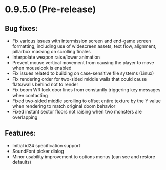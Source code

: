 # 0.9.5.0 (Pre-release)

## Bug fixes:
  - Fix various issues with intermission screen and end-game screen formatting, including use of widescreen assets, text flow, alignment, pillarbox masking on scrolling finales
  - Interpolate weapon raise/lower animation
  - Prevent mouse vertical movement from causing the player to move when mouselook is enabled
  - Fix issues related to building on case-sensitive file systems (Linux)
  - Fix rendering order for two-sided middle walls that could cause flats/walls behind not to render
  - Fix boom WR lock door lines from constantly triggering key messages when contacting
  - Fixed two-sided middle scrolling to offset entire texture by the Y value when rendering to match original doom behavior
  - Fixed instant sector floors not raising when two monsters are overlapping

## Features:
  - Initial id24 specification support
  - SoundFont picker dialog
  - Minor usability improvement to options menus (can see and restore defaults)
  

